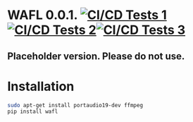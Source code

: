 # WAFL 0.0.1. [![CI/CD Tests 1](https://github.com/fractalego/wafl/actions/workflows/development-tests1.yml/badge.svg)](https://github.com/fractalego/wafl/actions/workflows/development-tests1.yml)[![CI/CD Tests 2](https://github.com/fractalego/wafl/actions/workflows/development-tests2.yml/badge.svg)](https://github.com/fractalego/wafl/actions/workflows/development-tests2.yml)[![CI/CD Tests 3](https://github.com/fractalego/wafl/actions/workflows/development-tests3.yml/badge.svg)](https://github.com/fractalego/wafl/actions/workflows/development-tests3.yml)

## Placeholder version. Please do not use.


# Installation
```bash
sudo apt-get install portaudio19-dev ffmpeg
pip install wafl
```

